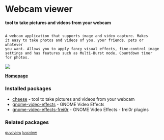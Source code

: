 # Webcam viewer

__tool to take pictures and videos from your webcam__

```

A webcam application that supports image and video capture. Makes
it easy to take photos and videos of you, your friends, pets or whatever
you want. Allows you to apply fancy visual effects, fine-control image
settings and has features such as Multi-Burst mode, Countdown timer
for photos.

```

![](https://screenshots.debian.net/thumbnail/cheese/)


 **[Homepage](https://wiki.gnome.org/Apps/Cheese)**

### Installed packages

* [cheese](https://packages.debian.org/jessie/cheese) - tool to take pictures and videos from your webcam
* [gnome-video-effects](https://packages.debian.org/jessie/gnome-video-effects) - GNOME Video Effects
* [gnome-video-effects-frei0r](https://packages.debian.org/jessie/gnome-video-effects-frei0r) - GNOME Video Effects - frei0r plugins

### Related packages

<sub> [guvcview](https://packages.debian.org/jessie/guvcview) [luvcview](https://packages.debian.org/jessie/luvcview)  </sub>
